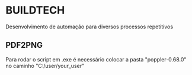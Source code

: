 # BUILDTECH
Desenvolvimento de automação para diversos processos repetitivos

## PDF2PNG
Para rodar o script em .exe é necessário colocar a pasta "poppler-0.68.0" no caminho "C:/user/your_user"
